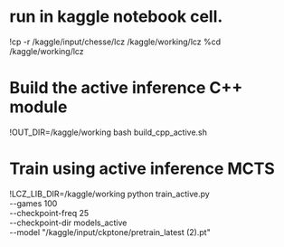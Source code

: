 # run in kaggle notebook cell.
!cp -r /kaggle/input/chesse/lcz /kaggle/working/lcz
%cd /kaggle/working/lcz

# Build the active inference C++ module
!OUT_DIR=/kaggle/working bash build_cpp_active.sh

# Train using active inference MCTS
!LCZ_LIB_DIR=/kaggle/working python train_active.py \
  --games 100 \
  --checkpoint-freq 25 \
  --checkpoint-dir models_active \
  --model "/kaggle/input/ckptone/pretrain_latest (2).pt" 